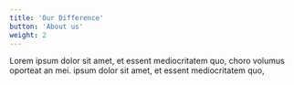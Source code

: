 ```yaml
---
title: 'Our Difference'
button: 'About us'
weight: 2
--- 
```


Lorem ipsum dolor sit amet, et essent mediocritatem quo, choro volumus oporteat an mei. ipsum dolor sit amet, et essent mediocritatem quo,